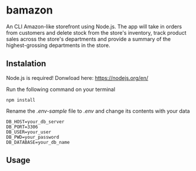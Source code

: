 # bamazon

An CLI Amazon-like storefront using Node.js. The app will take in orders from customers and delete stock from the store's inventory, track product sales across the store's departments and provide a summary of the highest-grossing departments in the store.

## Instalation

Node.js is required! Donwload here: https://nodejs.org/en/

Run the following command on your terminal
```
npm install
```

Rename the *.env-sample* file to *.env* and change its contents with your data
```
DB_HOST=your_db_server
DB_PORT=3306
DB_USER=your_user
DB_PWD=your_password
DB_DATABASE=your_db_name
```

## Usage
